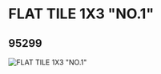 # FLAT TILE 1X3 "NO.1"
## 95299
![FLAT TILE 1X3 "NO.1"](https://lc-www-live-s.legocdn.com/media/bricks/5/2/4619801.jpg)